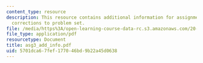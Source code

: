 ```yaml
---
content_type: resource
description: This resource contains additional information for assignment 3 such as
  corrections to problem set.
file: /media/https%3A/open-learning-course-data-rc.s3.amazonaws.com/20-180-biological-engineering-programming-spring-2006/5701dca67fef177046bd9b22a45d0638_asg3_add_info.pdf
file_type: application/pdf
resourcetype: Document
title: asg3_add_info.pdf
uid: 5701dca6-7fef-1770-46bd-9b22a45d0638
---
```

